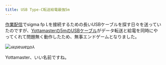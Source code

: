 ```yaml
---
title: USB Type-C転送給電最強5m
---
```

[作業配信](https://www.youtube.com/c/r7kamura)でsigma fp Lを接続するための長いUSBケーブルを探す日々を送っていたのですが、[Yottamasterの5mのUSBケーブル](https://www.amazon.co.jp/dp/B09Y1BY75P)がデータ転送と給電を同時にやってくれて問題無く動作したため、無事エンドゲームとなりました。

![](https://lh5.googleusercontent.com/0SjVaRW11EnnZfjy9fNCiXOn9u135Hlws0B6eYgZ4PQIW122K04z2maZLbcxrHD-UvP0k92m8tbdri9yZzdPhD-L3s98DXg8D2sXwSX9Ee3RGQg3owhCMWIWZIzl5Gqe6LnWZScFktCCXECGQ9tmL60KfsqPBKrHdbFQlPlau0QDXNzrqlcb4DMZQQ "ɹǝʇsɐɯɐʇʇo⅄")

Yottamaster、いい名前ですね。
